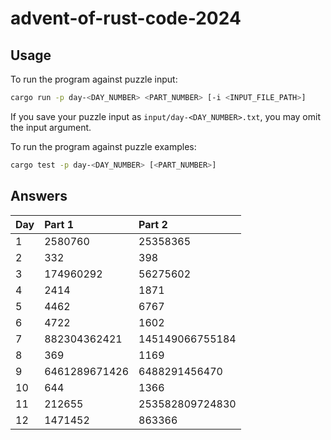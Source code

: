 # advent-of-rust-code-2024

## Usage

To run the program against puzzle input:
```bash
cargo run -p day-<DAY_NUMBER> <PART_NUMBER> [-i <INPUT_FILE_PATH>]
```

If you save your puzzle input as `input/day-<DAY_NUMBER>.txt`, you may omit the input argument.

To run the program against puzzle examples:
```bash
cargo test -p day-<DAY_NUMBER> [<PART_NUMBER>]
```

## Answers

| Day | Part 1 | Part 2 |
| :- | :- | :- |
| 1 | 2580760 | 25358365 |
| 2 | 332 | 398 |
| 3 | 174960292 | 56275602 |
| 4 | 2414 | 1871 |
| 5 | 4462 | 6767 |
| 6 | 4722 | 1602 |
| 7 | 882304362421 | 145149066755184 |
| 8 | 369 | 1169 |
| 9 | 6461289671426 | 6488291456470 |
| 10 | 644 | 1366 |
| 11 | 212655 | 253582809724830 |
| 12 | 1471452 | 863366 |
